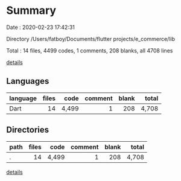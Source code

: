 # Summary

Date : 2020-02-23 17:42:31

Directory /Users/fatboy/Documents/flutter projects/e_commerce/lib

Total : 14 files,  4499 codes, 1 comments, 208 blanks, all 4708 lines

[details](details.md)

## Languages
| language | files | code | comment | blank | total |
| :--- | ---: | ---: | ---: | ---: | ---: |
| Dart | 14 | 4,499 | 1 | 208 | 4,708 |

## Directories
| path | files | code | comment | blank | total |
| :--- | ---: | ---: | ---: | ---: | ---: |
| . | 14 | 4,499 | 1 | 208 | 4,708 |

[details](details.md)